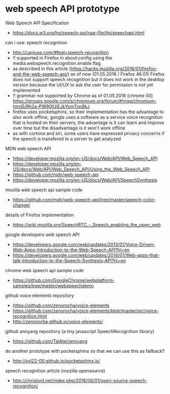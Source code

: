 # web speech API prototype

Web Speech API Specification
* https://dvcs.w3.org/hg/speech-api/raw-file/tip/speechapi.html

can i use: speech recognition
* http://caniuse.com/#feat=speech-recognition
* !! supported in Firefox in about:config using the media.webspeech.recognition.enable flag
* as described in this article (https://hacks.mozilla.org/2016/01/firefox-and-the-web-speech-api/) as of now (01.05.2016 / Firefox 46.01) Firefox does not support speech recognition but it does not work in the desktop version because the UI/UX to ask the user for permission is not yet implemented
* !! grammar not supported by Chrome as of 01.05.2016 (chrome 50) https://groups.google.com/a/chromium.org/forum/#!msg/chromium-html5/Rh2a-PW90lU/EJkYomTnp8kJ
* firefox uses pocketsphinx, so their implementation has the advantage to also work offline, google uses a software as a service voice recognition that is hosted on their servers, the advantage is it can learn and improve over time but the disadvantage is it won't work offline
* as with cortona and siri, some users have expressed privacy concerns if the speech is transfered to a server to get analyzed 

MDN web speech API
* https://developer.mozilla.org/en-US/docs/Web/API/Web_Speech_API
* https://developer.mozilla.org/en-US/docs/Web/API/Web_Speech_API/Using_the_Web_Speech_API
* https://github.com/mdn/web-speech-api
* https://developer.mozilla.org/en-US/docs/Web/API/SpeechSynthesis

mozilla web speech api sample code
* https://github.com/mdn/web-speech-api/tree/master/speech-color-changer

details of Firefox implementation
* https://wiki.mozilla.org/SpeechRTC_-_Speech_enabling_the_open_web

google developers web speech API
* https://developers.google.com/web/updates/2013/01/Voice-Driven-Web-Apps-Introduction-to-the-Web-Speech-API?hl=en
* https://developers.google.com/web/updates/2014/01/Web-apps-that-talk-Introduction-to-the-Speech-Synthesis-API?hl=en

chrome web speech api sample code
* https://github.com/GoogleChrome/webplatform-samples/tree/master/webspeechdemo

github voice elements repository
* https://github.com/zenorocha/voice-elements
* https://github.com/zenorocha/voice-elements/blob/master/src/voice-recognition.html
* http://zenorocha.github.io/voice-elements/

github annyang repository (a tiny javascript SpeechRecognition library)
* https://github.com/TalAter/annyang

do another prototype with pocketsphinx so that we can use this as fallback?
* http://syl22-00.github.io/pocketsphinx.js/

speech recognition article (mozilla opensource)
* http://chrislord.net/index.php/2016/06/01/open-source-speech-recognition/